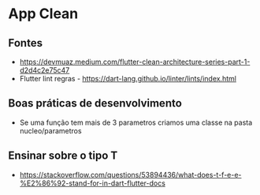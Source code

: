 # App Clean

## Fontes

- https://devmuaz.medium.com/flutter-clean-architecture-series-part-1-d2d4c2e75c47
- Flutter lint regras - https://dart-lang.github.io/linter/lints/index.html



## Boas práticas de desenvolvimento

- Se uma função tem mais de 3 parametros criamos uma classe na pasta nucleo/parametros



## Ensinar sobre o tipo T 
- https://stackoverflow.com/questions/53894436/what-does-t-f-e-e-%E2%86%92-stand-for-in-dart-flutter-docs